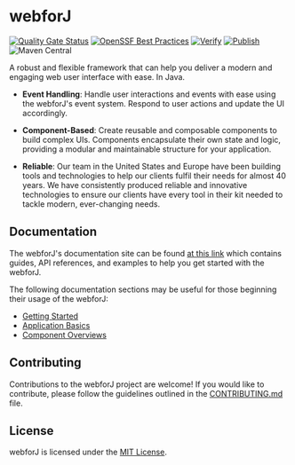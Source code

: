 # webforJ
<p>

[![Quality Gate Status](https://sonarcloud.io/api/project_badges/measure?project=webforj&metric=alert_status)](https://sonarcloud.io/summary/new_code?id=webforj)
[![OpenSSF Best Practices](https://www.bestpractices.dev/projects/8775/badge)](https://www.bestpractices.dev/projects/8775)
[![Verify](https://github.com/webforj/webforj/actions/workflows/verify.yml/badge.svg)](https://github.com/webforj/webforj/actions/workflows/verify.yml)
[![Publish](https://github.com/webforj/webforj/actions/workflows/publish.yml/badge.svg)](https://github.com/webforj/webforj/actions/workflows/publish.yml)
![Maven Central](https://img.shields.io/maven-central/v/com.webforj/webforj-parent.svg)

</p>

A robust and flexible framework that can help you deliver a modern and engaging web user interface with ease. In Java.

- **Event Handling**: Handle user interactions and events with ease using the webforJ's event system. Respond to user actions and update the UI accordingly.

- **Component-Based**: Create reusable and composable components to build complex UIs. Components encapsulate their own state and logic, providing a modular and maintainable structure for your application.

- **Reliable**: Our team in the United States and Europe have been building tools and technologies to help our clients fulfil their needs for almost 40 years. We have consistently produced reliable and innovative technologies to ensure our clients have every tool in their kit needed to tackle modern, ever-changing needs.

## Documentation

The webforJ's documentation site can be found [at this link](https://docs.webforj.com/) which contains guides, API references, and examples to help you get started with the webforJ.

The following documentation sections may be useful for those beginning their usage of the webforJ:

- [Getting Started](https://docs.webforj.com/docs/introduction/getting-started)
- [Application Basics](https://docs.webforj.com/docs/introduction/basics)
- [Component Overviews](https://docs.webforj.com/docs/components/overview)

## Contributing

Contributions to the webforJ project are welcome! If you would like to contribute, please follow the guidelines outlined in the [CONTRIBUTING.md](https://github.com/webforj/webforj/blob/main/CONTRIBUTING.md) file.

## License

webforJ is licensed under the [MIT License](https://github.com/webforj/webforj/blob/main/LICENSE).
